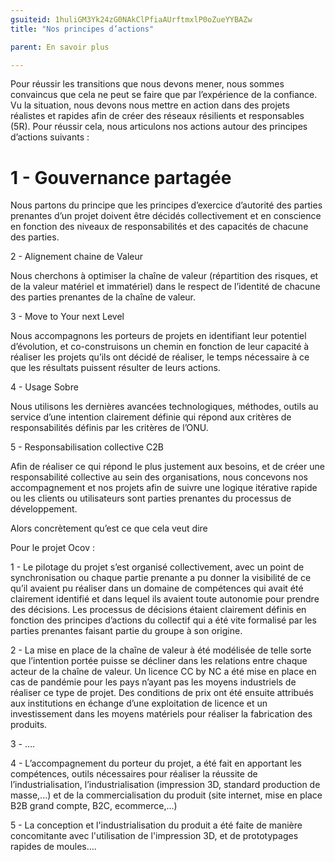 ```yaml
---
gsuiteid: 1huliGM3Yk24zG0NAkClPfiaAUrftmxlP0oZueYYBAZw
title: "Nos principes d’actions"

parent: En savoir plus

---
```


Pour réussir les transitions que nous devons mener, nous sommes convaincus que cela ne peut se faire que par l’expérience de la confiance. Vu la situation, nous devons nous mettre en action dans des projets réalistes et rapides afin de créer des réseaux résilients et responsables (5R). Pour réussir cela, nous articulons nos actions autour des principes d’actions suivants :

1 - Gouvernance partagée
========================

Nous partons du principe que les principes d’exercice d’autorité des parties prenantes d’un projet doivent être décidés collectivement et en conscience en fonction des niveaux de responsabilités et des capacités de chacune des parties.

2 - Alignement chaine de Valeur

Nous cherchons à optimiser la chaîne de valeur (répartition des risques, et de la valeur matériel et immatériel) dans le respect de l’identité de chacune des parties prenantes de la chaîne de valeur. 

3 - Move to Your next Level

Nous accompagnons les porteurs de projets en identifiant leur potentiel d’évolution, et co-construisons un chemin en fonction de leur capacité à réaliser les projets qu’ils ont décidé de réaliser, le temps nécessaire à ce que les résultats puissent résulter de leurs actions.

4 - Usage Sobre 

Nous utilisons les dernières avancées technologiques, méthodes, outils au service d’une intention clairement définie qui répond aux critères de responsabilités définis par les critères de l’ONU.

5 - Responsabilisation collective C2B

Afin de réaliser ce qui répond le plus justement aux besoins, et de créer une responsabilité collective au sein des organisations, nous concevons nos accompagnement et nos projets afin de suivre une logique itérative rapide ou les clients ou utilisateurs sont parties prenantes du processus de développement.

Alors concrètement qu’est ce que cela veut dire 

Pour le projet Ocov :

1 - Le pilotage du projet s’est organisé collectivement, avec un point de synchronisation ou chaque partie prenante a pu donner la visibilité de ce qu’il avaient pu réaliser dans un domaine de compétences qui avait été clairement identifié et dans lequel ils avaient toute autonomie pour prendre des décisions. Les processus de décisions étaient clairement définis en fonction des principes d’actions du collectif qui a été vite formalisé par les parties prenantes faisant partie du groupe à son origine. 

2 - La mise en place de la chaîne de valeur à été modélisée de telle sorte que l’intention portée puisse se décliner dans les relations entre chaque acteur de la chaîne de valeur. Un licence CC by NC a été mise en place en cas de pandémie pour les pays n’ayant pas les moyens industriels de réaliser ce type de projet. Des conditions de prix ont été ensuite attribués aux institutions en échange d’une exploitation de licence et un investissement dans les moyens matériels pour réaliser la fabrication des produits. 

3 - ….

4 - L’accompagnement du porteur du projet, a été fait en apportant les compétences, outils nécessaires pour réaliser la réussite de l’industrialisation, l’industrialisation (impression 3D, standard production de masse,...) et de la commercialisation du produit (site internet, mise en place B2B grand compte, B2C, ecommerce,...)

5 - La conception et l'industrialisation du produit a été faite de manière concomitante avec l'utilisation de l'impression 3D, et de prototypages rapides de moules….

